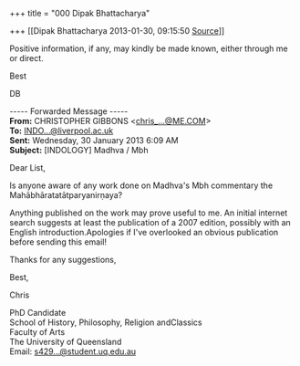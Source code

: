 +++
title = "000 Dipak Bhattacharya"

+++
[[Dipak Bhattacharya	2013-01-30, 09:15:50 [Source](https://groups.google.com/g/bvparishat/c/EM3gVvqpMcU)]]



Positive information, if any, may kindly be made known, either through me or direct.

Best

DB  

  

----- Forwarded Message -----  
**From:** CHRISTOPHER GIBBONS \<[chris\_...@ME.COM]()\>  
**To:** [INDO...@liverpool.ac.uk]()  
**Sent:** Wednesday, 30 January 2013 6:09 AM  
**Subject:** \[INDOLOGY\] Madhva / Mbh  

  

Dear List,

  

Is anyone aware of any work done on Madhva's Mbh commentary the Mahābhāratatātparyanirṇaya?

  

Anything published on the work may prove useful to me. An initial internet search suggests at least the publication of a 2007 edition, possibly with an English introduction.Apologies if I've overlooked an obvious publication before sending this email!



Thanks for any suggestions,

  

Best,

Chris  

PhD Candidate  
School of History, Philosophy, Religion andClassics  
Faculty of Arts  
The University of Queensland  
Email: [s429...@student.uq.edu.au]()

  

  
  

  

  
  


